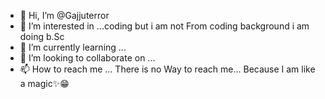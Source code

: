 - 👋 Hi, I’m @Gajjuterror
- 👀 I’m interested in ...coding but i am not 
From coding background i am doing b.Sc
- 🌱 I’m currently learning ...
- 💞️ I’m looking to collaborate on ...
- 📫 How to reach me ... There is no 
Way to reach me... Because I am like a magic✨😁

<!---
Gajjuterror/Gajjuterror is a ✨ special ✨ repository because its `README.md` (this file) appears on your GitHub profile.
You can click the Preview link to take a look at your changes.
--->

